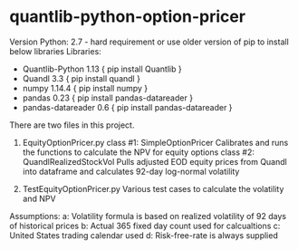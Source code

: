 # quantlib-python-option-pricer
Version Python: 2.7 - hard requirement or use older version of pip to install below libraries
Libraries: 
- Quantlib-Python 1.13 { pip install Quantlib }
- Quandl 3.3   { pip install quandl }
- numpy 1.14.4   { pip install numpy }
- pandas 0.23 { pip install pandas-datareader }
- pandas-datareader 0.6 { pip install pandas-datareader }

There are two files in this project.

1. EquityOptionPricer.py
    class #1: SimpleOptionPricer
              Calibrates and runs the functions to calculate the NPV for equity options
    class #2: QuandlRealizedStockVol
              Pulls adjusted EOD equity prices from Quandl into dataframe and calculates 92-day log-normal volatility
              
2. TestEquityOptionPricer.py
    Various test cases to calculate the volatility and NPV
    
    
Assumptions:
  a: Volatility formula is based on realized volatility of 92 days of historical prices
  b: Actual 365 fixed day count used for calcualtions
  c: United States trading calendar used
  d: Risk-free-rate is always supplied 
